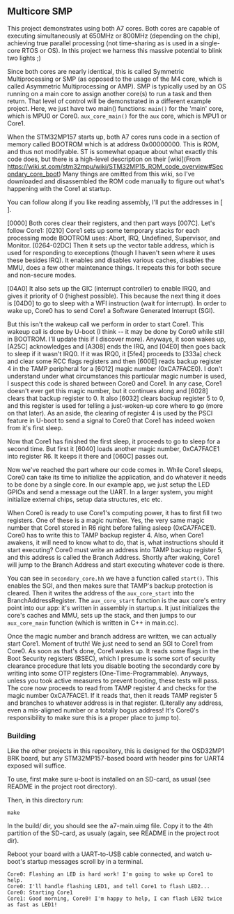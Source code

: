 ## Multicore SMP

This project demonstrates using both A7 cores. Both cores are capable of
executing simultaneously at 650MHz or 800MHz (depending on the chip), achieving
true parallel processing (not time-sharing as is used in a single-core RTOS or
OS). In this project we harness this massive potential to blink two lights ;)

Since both cores are nearly identical, this is called Symmetric Multiprocessing
or SMP (as opposed to the usage of the M4 core, which is called Asymmetric
Multiprocessing or AMP).  SMP is typically used by an OS running on a main core
to assign another core(s) to run a task and then return. That level of control
will be demonstrated in a different example project. Here, we just have two
main() functions: `main()` for the 'main' core, which is MPU0 or Core0.
`aux_core_main()` for the `aux` core, which is MPU1 or Core1.

When the STM32MP157 starts up, both A7 cores runs code in a section of memory
called BOOTROM which is at address 0x00000000. This is ROM, and thus not
modifyable.  ST is somewhat opaque about what exactly this code does, but there
is a high-level description on their [wiki](From
https://wiki.st.com/stm32mpu/wiki/STM32MP15_ROM_code_overview#Secondary_core_boot)
Many things are omitted from this wiki, so I've downloaded and disassembled the
ROM code manually to figure out what's happening with the Core1 at startup.

You can follow along if you like reading assembly, I'll put the addresses in [ ].

[0000] Both cores clear their registers, and then part ways [007C]. Let's follow Core1:
[0210] Core1 sets up some temporary stacks for each processing mode BOOTROM
uses: Abort, IRQ, Undefined, Supervisor, and Monitor.
[0264-02DC] Then it sets up the vector table address, which is used for responding to
execeptions (though I haven't seen where it uses these besides IRQ).  It
enables and disables various caches, disables the MMU, does a few other
maintenance things. It repeats this for both secure and non-secure modes.

[04A0] It also sets up the GIC (interrupt controller) to enable IRQ0, and gives it
priority of 0 (highest possible). This because the next thing it does is [04D0] to go
to sleep with a WFI instruction (wait for interrupt). In order to wake up,
Core0 has to send Core1 a Software Generated Interrupt (SGI).

But this isn't the wakeup call we perform in order to start Core1. This wakeup
call is done by U-boot (I think -- it may be done by Core0 while still in
BOOTROM. I'll update this if I discover more). Anyways, it soon wakes up,
[A25C] acknowledges and [A308] ends the IRQ, and [04E0] then goes back to sleep
if it wasn't IRQ0.  If it was IRQ0, it [5fe4] proceeds to [333a] check and
clear some RCC flags registers and then [600E] reads backup register 4 in the
TAMP peripheral for a [6012] magic number (0xCA7FACE0). I don't understand
under what circumstances this particular magic number is used, I suspect this
code is shared between Core0 and Core1.  In any case, Core1 doesn't ever get
this magic number, but it continues along and [6028] clears that backup
register to 0. It also [6032] clears backup register 5 to 0, and this register
is used for telling a just-woken-up core where to go (more on that later). As
an aside, the clearing of register 4 is used by the PSCI feature in U-boot to
send a signal to Core0 that Core1 has indeed woken from it's first sleep.

Now that Core1 has finished the first sleep, it proceeds to go to sleep for a
second time.  But first it [6040] loads another magic number, 0xCA7FACE1 into
register R6. It keeps it there and [060C] passes out. 

Now we've reached the part where our code comes in. While Core1 sleeps, Core0
can take its time to initialize the application, and do whatever it needs to be
done by a single core. In our example app, we just setup the LED GPIOs and send
a message out the UART. In a larger system, you might initialize external
chips, setup data structures, etc etc.

When Core0 is ready to use Core1's computing power, it has to first fill two
registers. One of these is a magic number. Yes, the very same magic number that
Core1 stored in R6 right before falling asleep (0xCA7FACE1). Core0 has to write
this to TAMP backup register 4.  Also, when Core1 awakens, it will need to know
what to do, that is, what instructions should it start executing?  Core0 must
write an address into TAMP backup register 5, and this address is called the
Branch Address. Shortly after waking, Core1 will jump to the Branch Address and
start executing whatever code is there.

You can see in `secondary_core.hh` we have a function called `start()`.  This
enables the SGI, and then makes sure that TAMP's backup protection is cleared.
Then it writes the address of the `aux_core_start` into the
BranchAddressRegister. The `aux_core_start` function is the aux core's entry
point into our app: it's written in assembly in startup.s. It just initializes
the core's caches and MMU, sets up the stack, and then jumps to our
`aux_core_main` function (which is written in C++ in main.cc).

Once the magic number and branch address are written, we can actually start
Core1. Moment of truth!  We just need to send an SGI to Core1 from Core0. As
soon as that's done, Core1 wakes up.  It reads some flags in the Boot Security
registers (BSEC), which I presume is some sort of security clearance procedure
that lets you disable booting the secondardy core by writing into some OTP
registers (One-Time-Programmable). Anyways, unless you took active measures to
prevent booting, these tests will pass.  The core now proceeds to read from
TAMP register 4 and checks for the magic number 0xCA7FACE1. If it reads that,
then it reads TAMP register 5 and branches to whatever address is in that
register. (Literally any address, even a mis-aligned number or a totally bogus
address! It's Core0's responsibility to make sure this is a proper place to
jump to).

### Building

Like the other projects in this repository, this is designed for the OSD32MP1
BRK board, but any STM32MP157-based board with header pins for UART4 exposed
will suffice.

To use, first make sure u-boot is installed on an SD-card, as usual (see README
in the project root directory). 

Then, in this directory run:

```
make
```

In the build/ dir, you should see the a7-main.uimg file. Copy it to the 4th
partition of the SD-card, as usualy (again, see README in the project root
dir).

Reboot your board with a UART-to-USB cable connected, and watch u-boot's
startup messages scroll by in a terminal.

```
Core0: Flashing an LED is hard work! I'm going to wake up Core1 to help.
Core0: I'll handle flashing LED1, and tell Core1 to flash LED2...
Core0: Starting Core1
Core1: Good morning, Core0! I'm happy to help, I can flash LED2 twice as fast as LED1!
```



